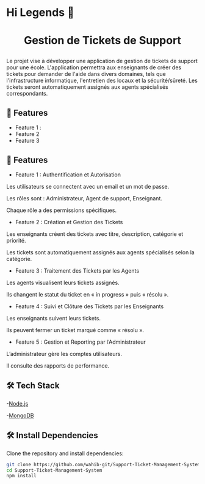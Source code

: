 # Hi Legends 👋
# <p align="center">Gestion de Tickets de Support</p>
  
Le projet vise à développer une application de gestion de tickets de support pour une école. L'application permettra aux enseignants de créer des tickets pour demander de l'aide dans divers domaines, tels que l'infrastructure informatique, l'entretien des locaux et la sécurité/sûreté. Les tickets seront automatiquement assignés aux agents spécialisés correspondants.
    

## 🧐 Features    
- Feature 1 :
- Feature 2
- Feature 3
        
## 🧐 Features    

  - Feature 1 : Authentification et Autorisation

Les utilisateurs se connectent avec un email et un mot de passe.

Les rôles sont : Administrateur, Agent de support, Enseignant.

Chaque rôle a des permissions spécifiques.

- Feature 2 : Création et Gestion des Tickets

Les enseignants créent des tickets avec titre, description, catégorie et priorité.

Les tickets sont automatiquement assignés aux agents spécialisés selon la catégorie.

- Feature 3 : Traitement des Tickets par les Agents

Les agents visualisent leurs tickets assignés.

Ils changent le statut du ticket en « in progress » puis « résolu ».

- Feature 4 : Suivi et Clôture des Tickets par les Enseignants

Les enseignants suivent leurs tickets.

Ils peuvent fermer un ticket marqué comme « résolu ».

- Feature 5 : Gestion et Reporting par l’Administrateur

L’administrateur gère les comptes utilisateurs.

Il consulte des rapports de performance.

        
## 🛠️ Tech Stack
 -[Node.js](https://nodejs.org/)

-[MongoDB](https://mongodb.org/)
    
## 🛠️ Install Dependencies    

Clone the repository and install dependencies:
```bash
git clone https://github.com/wahib-git/Support-Ticket-Management-System.git
cd Support-Ticket-Management-System
npm install
      


  
